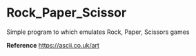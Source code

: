 # Rock_Paper_Scissor

Simple program to which emulates Rock, Paper, Scissors games


**Reference**
https://ascii.co.uk/art
